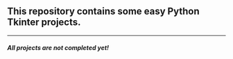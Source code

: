 ## This repository contains some easy Python Tkinter projects.

<hr/>

##### All projects are not completed yet!
